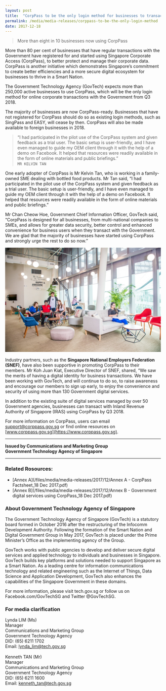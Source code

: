 ```yaml
---
layout: post
title:  "CorpPass to be the only login method for businesses to transact with the Government from Q3 2018"
permalink: /media/media-releases/corppass-to-be-the-only-login-method
date: 2017-12-18
---
```

> More than eight in 10 businesses now using CorpPass

More than 80 per cent of businesses that have regular transactions with the Government have registered for and started using Singapore Corporate Access (CorpPass), to better protect and manage their corporate data. CorpPass is another initiative which demonstrates Singapore’s commitment to create better efficiencies and a more secure digital ecosystem for businesses to thrive in a Smart Nation.

The Government Technology Agency (GovTech) expects more than 250,000 active businesses to use CorpPass, which will be the only login method for online corporate transactions with the Government from Q3 2018.

The majority of businesses are now CorpPass-ready. Businesses that have not registered for CorpPass should do so as existing login methods, such as SingPass and EASY, will cease by then. CorpPass will also be made available to foreign businesses in 2018. 

> “I had participated in the pilot use of the CorpPass system and given feedback as a trial user. The basic setup is user-friendly, and I have even managed to guide my OEM client through it with the help of a demo on Facebook. It helped that resources were readily available in the form of online materials and public briefings.”  
`MR KELVIN TAN`


One early adopter of CorpPass is Mr Kelvin Tan, who is working in a family-owned SME dealing with bottled food products. Mr Tan said, “I had participated in the pilot use of the CorpPass system and given feedback as a trial user. The basic setup is user-friendly, and I have even managed to guide my OEM client through it with the help of a demo on Facebook. It helped that resources were readily available in the form of online materials and public briefings.” 

Mr Chan Cheow Hoe, Government Chief Information Officer, GovTech said, “CorpPass is designed for all businesses, from multi-national companies to SMEs, and allows for greater data security, better control and enhanced convenience for business users when they transact with the Government. We are glad that the majority of businesses have started using CorpPass and strongly urge the rest to do so now.” 

![Image of Hive](/images/govtech-hive.jpg)

Industry partners, such as the **Singapore National Employers Federation (SNEF)**, have also been supportive in promoting CorpPass to their members. Mr Koh Juan Kiat, Executive Director of SNEF, shared, “We saw the merits of having a digital identity for business transactions. We have been working with GovTech, and will continue to do so, to raise awareness and encourage our members to sign up early, to enjoy the convenience and security of using more than 130 Government digital services.

In addition to the existing suite of digital services managed by over 50 Government agencies, businesses can transact with Inland Revenue Authority of Singapore (IRAS) using CorpPass by Q3 2018.

For more information on CorpPass, users can email [support@corppass.gov.sg](mailto:support@corppass.gov.sg) or find online resources on [www.corppass.gov.sg](https://www.corppass.gov.sg). 

---

**Issued by Communications and Marketing Group**  
**Government Technology Agency of Singapore**

---

### **Related Rosources:**
* [Annex A](/files/media/media-releases/2017/12/Annex A - CorpPass Factsheet_18 Dec 2017.pdf)  
* [Annex B](/files/media/media-releases/2017/12/Annex B - Government digital services using CorpPass_18 Dec 2017.pdf)

### **About Government Technology Agency of Singapore**
The Government Technology Agency of Singapore (GovTech) is a statutory board formed in October 2016 after the restructuring of the Infocomm Development Authority. Following the formation of the Smart Nation and Digital Government Group in May 2017, GovTech is placed under the Prime Minister’s Office as the implementing agency of the Group.

GovTech works with public agencies to develop and deliver secure digital services and applied technology to individuals and businesses in Singapore. GovTech builds key platforms and solutions needed to support Singapore as a Smart Nation. As a leading centre for information communications technology and related engineering such as the Internet of Things, Data Science and Application Development, GovTech also enhances the capabilities of the Singapore Government in these domains. 

For more information, please visit tech.gov.sg or follow us on Facebook.com/GovTechSG and Twitter @GovTechSG.

### **For media clarification**
Lynda LIM (Ms)
<br>Manager
<br>Communications and Marketing Group
<br>Government Technology Agency
<br>DID: (65) 6211 1702
<br>Email: lynda_lim@tech.gov.sg
<br>
<br>Kenneth TAN (Mr)
<br>Manager
<br>Communications and Marketing Group
<br>Government Technology Agency
<br>DID: (65) 6211 1600
<br>Email: kenneth_tan@tech.gov.sg 
